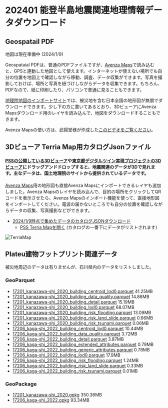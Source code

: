 # 202401 能登半島地震関連地理情報データダウンロード

## Geospatail PDF
地図は現在準備中 (2024/1/9)

Geospataial PDFは、普通のPDFファイルですが、[Avenza Maps](https://avenzamaps.jp/)で読み込むと、GPSと連動した地図として使えます。インターネットが使えない場所でも自分の位置を地図上で確認しながら移動、調査、データ収集ができます。写真を撮影しておけば、場所と写真を紐づけしながらデータを収集できます。もちろん、PDFなので、紙に印刷したり、パソコンで普通に見ることもできます。

[地理院地図のインポートサイト](https://avenzamaps.jp/?page_id=2494)では、被災地を含む日本全国の地形図が無償でダウンロードできます。少し下の方に書いてあるとおり、3DビューアにAvenza Mapsダウンロード用のレイヤを読み込んで、地図をダウンロードすることもできます。

Avenza Mapsの使い方は、武揚堂様が作成した[このビデオをご覧ください](https://www.youtube.com/watch?v=YMHlxKw4YsQ)。

## 3Dビューア Terria Map用カタログJsonファイル
#### [PSSの公開している3Dビューア](https://pss-terria.com/)や[東京都デジタルツイン実現プロジェクトの3Dビューア](https://3dview.tokyo-digitaltwin.metro.tokyo.lg.jp/)にドラッグアンドドロップすると、地震関連のデータが3Dで見れます。主なデータは、国土地理院のサイトから提供されているデータです。
[Avenza Maps](https://avenzamaps.jp/)用の地形図も直接Avenza Mapsにインポートできるレイヤも追加しました。Avenza Mapsのレイヤを読み込んで、目的の場所をクリックしてQRコードを表示させたら、Avenza Mapsのインポート機能を使って、直接地形図をインポートしてください。電波の届かないところでも自分の位置を確認しながらデータの収集、写真撮影などができます。
* [2024/1/9時点で集めたデータのカタログJSONダウンロード](https://flateau.s3.ap-northeast-1.amazonaws.com/data/noto_earthquake/catalog/noto_earthquake_20240109.json)
  * [PSS Terria Mapを開く](https://pss-terria.com/#map=3d&https://flateau.s3.ap-northeast-1.amazonaws.com/data/noto_earthquake/catalog/noto_earthquake_20240109.json) (カタログの一番下にデータがリストされます)

![TerriaMap](https://flateau.s3.ap-northeast-1.amazonaws.com/data/noto_earthquake/images/2024-01-09_12-19-11.png)


## Plateu建物フットプリント関連データ
被災地周辺のデータは有りませんが、石川県内のデータをリストしました。
### GeoParquet
* [17201_kanazawa-shi_2020_building_centroid_lod0.parquet](https://flateau.s3.ap-northeast-1.amazonaws.com/data/plateau/2022/buildings202312/gpqt/17201_kanazawa-shi_2020_building_centroid_lod0.parquet) 41.25MB
* [17201_kanazawa-shi_2020_building_data_quality.parquet](https://flateau.s3.ap-northeast-1.amazonaws.com/data/plateau/2022/buildings202312/gpqt/17201_kanazawa-shi_2020_building_data_quality.parquet) 14.86MB
* [17201_kanazawa-shi_2020_building_detail.parquet](https://flateau.s3.ap-northeast-1.amazonaws.com/data/plateau/2022/buildings202312/gpqt/17201_kanazawa-shi_2020_building_detail.parquet) 15.19MB
* [17201_kanazawa-shi_2020_building_lod0.parquet](https://flateau.s3.ap-northeast-1.amazonaws.com/data/plateau/2022/buildings202312/gpqt/17201_kanazawa-shi_2020_building_lod0.parquet) 68.07MB
* [17201_kanazawa-shi_2020_building_risk_flooding.parquet](https://flateau.s3.ap-northeast-1.amazonaws.com/data/plateau/2022/buildings202312/gpqt/17201_kanazawa-shi_2020_building_risk_flooding.parquet) 13.09MB
* [17201_kanazawa-shi_2020_building_risk_land_slide.parquet](https://flateau.s3.ap-northeast-1.amazonaws.com/data/plateau/2022/buildings202312/gpqt/17201_kanazawa-shi_2020_building_risk_land_slide.parquet) 0.66MB
* [17201_kanazawa-shi_2020_building_risk_tsunami.parquet](https://flateau.s3.ap-northeast-1.amazonaws.com/data/plateau/2022/buildings202312/gpqt/17201_kanazawa-shi_2020_building_risk_tsunami.parquet) 0.06MB
* [17206_kaga-shi_2022_building_centroid_lod0.parquet](https://flateau.s3.ap-northeast-1.amazonaws.com/data/plateau/2022/buildings202312/gpqt/17206_kaga-shi_2022_building_centroid_lod0.parquet) 10.44MB
* [17206_kaga-shi_2022_building_data_quality.parquet](https://flateau.s3.ap-northeast-1.amazonaws.com/data/plateau/2022/buildings202312/gpqt/17206_kaga-shi_2022_building_data_quality.parquet) 3.72MB
* [17206_kaga-shi_2022_building_detail.parquet](https://flateau.s3.ap-northeast-1.amazonaws.com/data/plateau/2022/buildings202312/gpqt/17206_kaga-shi_2022_building_detail.parquet) 3.87MB
* [17206_kaga-shi_2022_building_extended_attributes.parquet](https://flateau.s3.ap-northeast-1.amazonaws.com/data/plateau/2022/buildings202312/gpqt/17206_kaga-shi_2022_building_extended_attributes.parquet) 0.79MB
* [17206_kaga-shi_2022_building_generic_attributes.parquet](https://flateau.s3.ap-northeast-1.amazonaws.com/data/plateau/2022/buildings202312/gpqt/17206_kaga-shi_2022_building_generic_attributes.parquet) 0.78MB
* [17206_kaga-shi_2022_building_lod0.parquet](https://flateau.s3.ap-northeast-1.amazonaws.com/data/plateau/2022/buildings202312/gpqt/17206_kaga-shi_2022_building_lod0.parquet) 17.9MB
* [17206_kaga-shi_2022_building_risk_flooding.parquet](https://flateau.s3.ap-northeast-1.amazonaws.com/data/plateau/2022/buildings202312/gpqt/17206_kaga-shi_2022_building_risk_flooding.parquet) 1.24MB
* [17206_kaga-shi_2022_building_risk_land_slide.parquet](https://flateau.s3.ap-northeast-1.amazonaws.com/data/plateau/2022/buildings202312/gpqt/17206_kaga-shi_2022_building_risk_land_slide.parquet) 0.33MB
* [17206_kaga-shi_2022_building_risk_tsunami.parquet](https://flateau.s3.ap-northeast-1.amazonaws.com/data/plateau/2022/buildings202312/gpqt/17206_kaga-shi_2022_building_risk_tsunami.parquet) 0.01MB

### GeoPackage
* [17201_kanazawa-shi_2020.gpkg](https://flateau.s3.ap-northeast-1.amazonaws.com/data/plateau/2022/buildings202312/gpkg/17201_kanazawa-shi_2020.gpkg) 350.36MB
* [17206_kaga-shi_2022.gpkg](https://flateau.s3.ap-northeast-1.amazonaws.com/data/plateau/2022/buildings202312/gpkg/17206_kaga-shi_2022.gpkg) 93.34MB